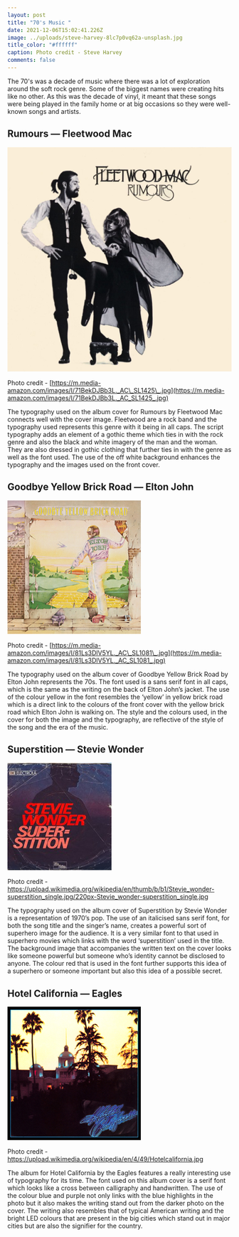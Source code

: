 ```yaml
---
layout: post
title: "70's Music "
date: 2021-12-06T15:02:41.226Z
image: ../uploads/steve-harvey-8lc7p0vq62a-unsplash.jpg
title_color: "#ffffff"
caption: Photo credit - Steve Harvey
comments: false
---
```

The 70's was a decade of music where there was a lot of exploration around the soft rock genre. Some of the biggest names were creating hits like no other. As this was the decade of vinyl, it meant that these songs were being played in the family home or at big occasions so they were well-known songs and artists. 

## Rumours — Fleetwood Mac

![](../uploads/fleetwood-mac.jpeg "Rumours - Fleetwood Mac")

Photo credit - [https://m.media-amazon.com/images/I/71BekDJBb3L._AC\_SL1425\_.jpg](https://m.media-amazon.com/images/I/71BekDJBb3L._AC_SL1425_.jpg)

The typography used on the album cover for Rumours by Fleetwood Mac connects well with the cover image. Fleetwood are a rock band and the typography used represents this genre with it being in all caps. The script typography adds an element of a gothic theme which ties in with the rock genre and also the black and white imagery of the man and the woman. They are also dressed in gothic clothing that further ties in with the genre as well as the font used. The use of the off white background enhances the typography and the images used on the front cover. 

## Goodbye Yellow Brick Road — Elton John

![](../uploads/elton_john_-_goodbye_yellow_brick_road.jpeg "Goodbye Yellow Brick Road - Elton John")

Photo credit - [https://m.media-amazon.com/images/I/81Ls3DlV5YL._AC\_SL1081\_.jpg](https://m.media-amazon.com/images/I/81Ls3DlV5YL._AC_SL1081_.jpg)

The typography used on the album cover of Goodbye Yellow Brick Road by Elton John represents the 70s. The font used is a sans serif font in all caps, which is the same as the writing on the back of Elton John’s jacket. The use of the colour yellow in the font resembles the ‘yellow’ in yellow brick road which is a direct link to the colours of the front cover with the yellow brick road which Elton John is walking on. The style and the colours used, in the cover for both the image and the typography, are reflective of the style of the song and the era of the music. 

## Superstition — Stevie Wonder 

![](../uploads/stevie_wonder-superstition_single.jpeg "Superstition - Stevie Wonder")

Photo credit - <https://upload.wikimedia.org/wikipedia/en/thumb/b/b1/Stevie_wonder-superstition_single.jpg/220px-Stevie_wonder-superstition_single.jpg>

The typography used on the album cover of Superstition by Stevie Wonder is a representation of 1970’s pop. The use of an italicised sans serif font, for both the song title and the singer’s name, creates a powerful sort of superhero image for the audience. It is a very similar font to that used in superhero movies which links with the word ‘superstition’ used in the title. The background image that accompanies the written text on the cover looks like someone powerful but someone who’s identity cannot be disclosed to anyone. The colour red that is used in the font further supports this idea of a superhero or someone important but also this idea of a possible secret. 

## Hotel California — Eagles

![](../uploads/hotelcalifornia.jpeg "Hotel California - Eagles")

Photo credit - <https://upload.wikimedia.org/wikipedia/en/4/49/Hotelcalifornia.jpg>

The album for Hotel California by the Eagles features a really interesting use of typography for its time. The font used on this album cover is a serif font which looks like a cross between calligraphy and handwritten. The use of the colour blue and purple not only links with the blue highlights in the photo but it also makes the writing stand out from the darker photo on the cover. The writing also resembles that of typical American writing and the bright LED colours that are present in the big cities which stand out in major cities but are also the signifier for the country.